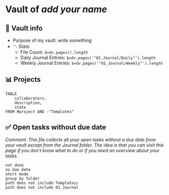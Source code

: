 # Vault of *add your name*

## 🏡 Vault info
- Purpose of my vault: *write something*
-   〽️ Stats
    -   File Count: `$=dv.pages().length`
    -   Daily Journal Entries: `$=dv.pages('"01_Journal/Daily"').length`
    -   Weekly Journal Entries: `$=dv.pages('"01_Journal/Weekly"').length`

## 📊 Projects
```dataview
TABLE 
	collaborators, 
	description,
	state
FROM #project AND -"Templates"
```


## ✅ Open tasks without due date
*Comment: This file collects all your open tasks without a due date from your vault except from the Journal folder. The idea is that you can visit this page if you don't know what to do or if you need an overview about your tasks.*

```tasks
not done
no due date
short mode
group by folder
path does not include Templates/
path does not include 01_Journal
```
